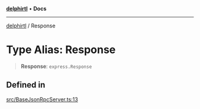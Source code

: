 [**delphirtl**](../README.md) • **Docs**

***

[delphirtl](../globals.md) / Response

# Type Alias: Response

> **Response**: `express.Response`

## Defined in

[src/BaseJsonRpcServer.ts:13](https://github.com/chuacw/delphirtl/blob/d71b924f22790501bc0f05faa45f3a3158bae305/src/BaseJsonRpcServer.ts#L13)
